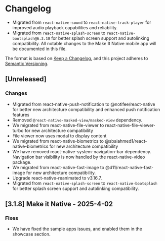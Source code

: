 # Changelog   
-   Migrated from `react-native-sound` to `react-native-track-player` for improved audio playback capabilities and reliability.
-   Migrated from `react-native-splash-screen` to `react-native-bootsplash@6.3.10` for better splash screen support and autolinking compatibility.
All notable changes to the Make It Native mobile app will be documented in this file.

The format is based on [Keep a Changelog](https://keepachangelog.com/en/1.0.0/), and this project adheres to [Semantic Versioning](https://semver.org/spec/v2.0.0.html).

## [Unreleased]

### Changes

-   Migrated from react-native-push-notification to @notifee/react-native for better new architecture compatibility and enhanced push notification features
-   Removed `@react-native-masked-view/masked-view` dependency.
-   We migrated from react-native-file-viewer to react-native-file-viewer-turbo for new architecture compatibility
-   File viewer now uses modal to display content
-   We migrated from react-native-biometrics to @sbaiahmed1/react-native-biometrics for new architecture compatibility
-   We have removed react-native-system-navigation-bar dependency. Navigation bar visibility is now handled by the react-native-video package.
-   We migrated from react-native-fast-image to @d11/react-native-fast-image for new architecture compatibility.
-   Upgrade react-native-reanimated to v3.16.7.
-   Migrated from `react-native-splash-screen` to `react-native-bootsplash` for better splash screen support and autolinking compatibility.

## [3.1.8] Make it Native - 2025-4-02

### Fixes

-   We have fixed the sample apps issues, and enabled them in the showcase section.
